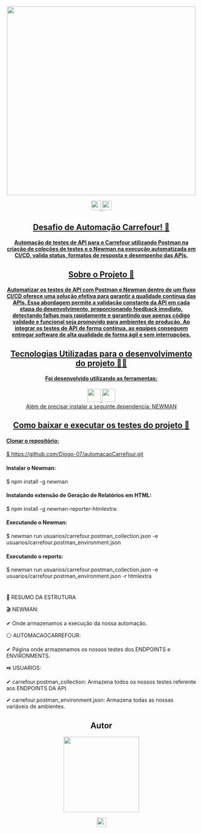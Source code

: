 #
<div align="center">
<img src="https://github.com/user-attachments/assets/f4d3f4b5-3829-4158-9c9f-bbf71bf871c5" width="500px" />
</div>

<p align="center">
  
  <a href="https://github.com/Diogo-07/automacaoCarrefour" >
  <img src="https://github.com/user-attachments/assets/71d33a92-eca3-4e99-ba94-195b4431ef4a" height="25"/>

  <a href="https://serverest.dev/#/Usu%C3%A1rios/" >
  <img src="https://github.com/user-attachments/assets/22acb87f-b12f-4899-a836-38c4ab0a2979" height="25"/>

</p> 


<span align="center">

##  Desafio de Automação Carrefour! 👋 

#### Automação de testes de API para o Carrefour utilizando Postman na criação de coleções de testes e o Newman na execução automatizada em CI/CD, valida status, formatos de resposta e desempenho das APIs.

</span>



<span align="center">

##  Sobre o Projeto 🧐
  #### Automatizar os testes de API com Postman e Newman dentro de um fluxo CI/CD oferece uma solução efetiva para garantir a qualidade contínua das APIs. Essa abordagem permite a validação constante da API em cada etapa do desenvolvimento, proporcionando feedback imediato, detectando falhas mais rapidamente e garantindo que apenas código validado e funcional seja promovido para ambientes de produção. Ao integrar os testes de API de forma contínua, as equipes conseguem entregar software de alta qualidade de forma ágil e sem interrupções.


</span>

<span align="center">

## Tecnologias Utilizadas para o desenvolvimento do projeto 🧑‍💻 

#### Foi desenvolvido utilizando as ferramentas:

<div align="center">
<a href="https://code.visualstudio.com/Download" >
<img src="https://github.com/user-attachments/assets/532eb651-98f4-4d6d-96f4-68fa06395b13" height="35"/>

<a href="https://github.com/Diogo-07/automacaoCarrefour](https://www.postman.com/downloads/" >
<img src="https://github.com/user-attachments/assets/f739ffb5-7c22-4098-9261-10ca6f58947c" height="35"/>
</div>
<div align="center">
 Além de precisar instalar a seguinte dependencia:
	NEWMAN
</div>
 

</span>

<div align="center">

## Como baixar e executar os testes do projeto 🎯

</div>

<div align="left">
	
#### Clonar o repositório:
$ https://github.com/Diogo-07/automacaoCarrefour.git
#### Instalar o Newman:
$ npm install -g newman
#### Instalando extensão de Geração de Relatórios em HTML:
$ npm install -g newman-reporter-htmlextra:
#### Executando o Newman:
$ newman run usuarios/carrefour.postman_collection.json -e usuarios/carrefour.postman_environment.json
#### Executando o reports:
$ newman run usuarios/carrefour.postman_collection.json -e usuarios/carrefour.postman_environment.json -r htmlextra

</div>


<span align="center">

#
<div align="left">
	
📝 RESUMO DA ESTRUTURA

🎬 NEWMAN:

✔ Onde armazenamos a execução da nossa automação.

⚪ AUTOMACAOCARREFOUR:

✔ Página onde armazenamos os nossos testes dos ENDPOINTS e ENVIRONMENTS.


⏯️ USUARIOS:

✔ carrefour.postman_collection: Armazena todos os nossos testes referente aos ENDPOINTS DA API.

✔ carrefour.postman_environment.json: Armazena todas as nossas variáveis de ambientes.

</div>

##  Autor 

<div align="center">
<img src="https://github.com/user-attachments/assets/ad667386-d23e-4be3-9304-c3f137c59ce6" width="200px" />
</div>

</span>

<p align="center">
  
  <a href="[https://www.linkedin.com/in/kakacordovil/](https://www.linkedin.com/in/diogo-soares-de-%C3%A1vila-4943b6210?utm_source=share&utm_campaign=share_via&utm_content=profile&utm_medium=ios_app)" >
  <img src="https://img.shields.io/badge/-Linkedin-0e76a8?style=for-the-badge&logo=Linkedin&logoColor=white&link=https://www.linkedin.com/in/keidsonroby/" height="25"/>
</p>  
	  
	  
 
